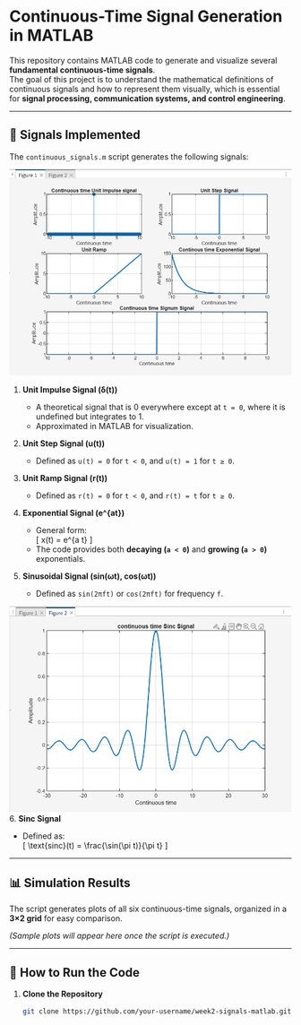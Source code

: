 # Continuous-Time Signal Generation in MATLAB

This repository contains MATLAB code to generate and visualize several **fundamental continuous-time signals**.  
The goal of this project is to understand the mathematical definitions of continuous signals and how to represent them visually, which is essential for **signal processing, communication systems, and control engineering**.

---

## 📌 Signals Implemented

The `continuous_signals.m` script generates the following signals:


![CTS](./image/CTS_1.png)
1. **Unit Impulse Signal (δ(t))**  
   - A theoretical signal that is 0 everywhere except at `t = 0`, where it is undefined but integrates to 1.  
   - Approximated in MATLAB for visualization.  

2. **Unit Step Signal (u(t))**  
   - Defined as `u(t) = 0` for `t < 0`, and `u(t) = 1` for `t ≥ 0`.  

3. **Unit Ramp Signal (r(t))**  
   - Defined as `r(t) = 0` for `t < 0`, and `r(t) = t` for `t ≥ 0`.  

4. **Exponential Signal (e^{at})**  
   - General form:  
     \[
     x(t) = e^{a t}
     \]  
   - The code provides both **decaying (`a < 0`)** and **growing (`a > 0`)** exponentials.  

5. **Sinusoidal Signal (sin(ωt), cos(ωt))**  
   - Defined as `sin(2πft)` or `cos(2πft)` for frequency `f`.  


![CTS](./image/CTS_2.png)
6. **Sinc Signal**  
   - Defined as:  
     \[
     \text{sinc}(t) = \frac{\sin(\pi t)}{\pi t}
     \]  

---

## 📊 Simulation Results

The script generates plots of all six continuous-time signals, organized in a **3×2 grid** for easy comparison.  

*(Sample plots will appear here once the script is executed.)*  

---

## 🚀 How to Run the Code

1. **Clone the Repository**
   ```bash
   git clone https://github.com/your-username/week2-signals-matlab.git
